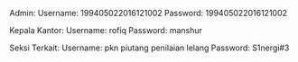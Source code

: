 Admin:
  Username: 199405022016121002
  Password: 199405022016121002

Kepala Kantor:
  Username: rofiq
  Password: manshur
 
Seksi Terkait:
  Username: pkn
            piutang
            penilaian
            lelang
  Password: S1nergi#3
